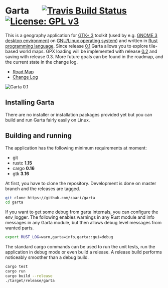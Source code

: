 # Garta &emsp; [![Travis Build Status](https://travis-ci.org/zaari/garta.svg?branch=master)](https://travis-ci.org/zaari/garta) [![License: GPL v3](https://img.shields.io/badge/License-GPL%20v3-blue.svg)](http://www.gnu.org/licenses/gpl-3.0)

This is a geography application for [GTK+ 3] toolkit (used by e.g. [GNOME 3 desktop environment] on [GNU/Linux operating system]) and written in [Rust programming language]. Since release [0.1] Garta allows you to explore tile-based world maps. GPX loading will be implemented with release [0.2] and saving with release 0.3. More future goals can be found in the roadmap, and the current state in the change log.

* [Road Map]
* [Change Log]

![Garta 0.1](https://cloud.githubusercontent.com/assets/8877215/22755750/2684e262-ee4d-11e6-940d-eb54b5a9b03b.png)

## Installing Garta
There are no installer or installation packages provided yet but you can build and run Garta fairly easily on Linux.

## Building and running
The application has the following minimum requirements at moment:

* git 
* rustc **1.15**
* cargo **0.16**
* gtk **3.16**

At first, you have to clone the repository. Development is done on master branch and the releases are tagged.

```bash
git clone https://github.com/zaari/garta
cd garta
```

If you want to get some debug from garta internals, you can configure the env_logger. The following enables warnings in any Rust module and info messages in any Garta module, but then allows debug level messages from wanted parts.

```bash
export RUST_LOG=warn,garta=info,garta::gui=debug
```

The standard cargo commands can be used to run the unit tests, run the application in debug mode or even build a release. A release build performs noticeably smoother than a debug build.

```bash
cargo test
cargo run
cargo build --release
./target/release/garta
```

[GTK+ 3]: http://www.gtk.org/
[GNOME 3 desktop environment]: https://www.gnome.org/gnome-3/
[GNU/Linux operating system]: https://en.wikipedia.org/wiki/Linux
[Rust programming language]: https://www.rust-lang.org/en-US/
[0.2]: https://github.com/zaari/garta/milestone/2
[0.1]: https://github.com/zaari/garta/releases/tag/v0.1.0
[Road Map]: ROADMAP.md
[Change Log]: CHANGELOG.md

